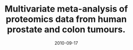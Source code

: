 ---
doi: 10.1186/1471-2105-11-468
journal: BMC bioinformatics
title: Multivariate meta-analysis of proteomics data from human prostate and colon tumours.
date: 2010-09-17
authors: Rosenberg, LH, Franzén, B, Auer, G, Lehtiö, J, Forshed, J
---